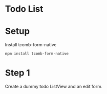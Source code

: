 # Todo List
# Setup
Install tcomb-form-native
```shell
npm install tcomb-form-native
```

# Step 1
Create a dummy todo ListView and an edit form.
